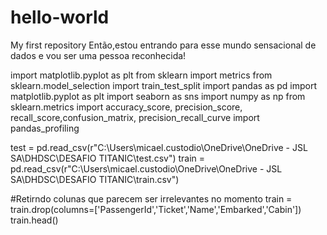 # hello-world
My first repository
Então,estou entrando para esse mundo sensacional de dados e vou ser uma pessoa reconhecida! 


import matplotlib.pyplot as plt
from sklearn import metrics
from sklearn.model_selection import train_test_split
import pandas as pd
import matplotlib.pyplot as plt
import seaborn as sns
import numpy as np
from sklearn.metrics import accuracy_score, precision_score, recall_score,confusion_matrix, precision_recall_curve
import pandas_profiling

test = pd.read_csv(r"C:\Users\micael.custodio\OneDrive\OneDrive - JSL SA\DHDSC\DESAFIO TITANIC\test.csv")
train = pd.read_csv(r"C:\Users\micael.custodio\OneDrive\OneDrive - JSL SA\DHDSC\DESAFIO TITANIC\train.csv")

#Retirndo colunas que parecem ser irrelevantes no momento
train = train.drop(columns=['PassengerId','Ticket','Name','Embarked','Cabin'])
train.head()
